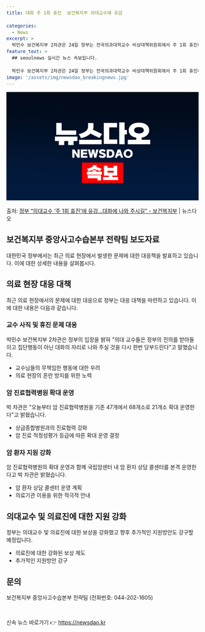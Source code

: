```yaml
---
title: 대화 주 1회 휴진  보건복지부 의대교수에 유감

categories:
  - News
excerpt: >
  박민수 보건복지부 2차관은 24일 정부는 전국의과대학교수 비상대책위원회에서 주 1회 휴진하겠다는 결정을 내리…
feature_text: >
  ## seoulnews 실시간 뉴스 속보입니다.

  박민수 보건복지부 2차관은 24일 정부는 전국의과대학교수 비상대책위원회에서 주 1회 휴진하겠다는 결정을 내리…
image: '/assets/img/newsdao_breakingnews.jpg'
---
```


![뉴스다오 속보](/assets/img/newsdao_breakingnews.jpg)

<p>출처: <a href="https://newsdao.kr/3664" rel="dofollow">정부 “의대교수 ‘주 1회 휴진’에 유감…대화에 나와 주시길”   - 보건복지부</a> | 뉴스다오</p>

<h2 data-ke-size="size26">보건복지부 중앙사고수습본부 전략팀 보도자료</h2>
<p data-ke-size="size16">대한민국 정부에서는 최근 의료 현장에서 발생한 문제에 대한 대응책을 발표하고 있습니다. 이에 대한 상세한 내용을 살펴봅시다.</p>

<h2 data-ke-size="size24">의료 현장 대응 대책</h2>
<p data-ke-size="size16">최근 의료 현장에서의 문제에 대한 대응으로 정부는 대응 대책을 마련하고 있습니다. 이에 대한 내용은 다음과 같습니다.</p>

<h3 data-ke-size="size22">교수 사직 및 휴진 문제 대응</h3>
<p data-ke-size="size16">박민수 보건복지부 2차관은 정부의 입장을 밝혀 "의대 교수들은 정부의 진의를 받아들이고 집단행동이 아닌 대화의 자리로 나와 주실 것을 다시 한번 당부드린다"고 말했습니다.</p>
<ul>
  <li>교수님들의 무책임한 행동에 대한 우려</li>
  <li>의료 현장의 혼란 방지를 위한 노력</li>
</ul>

<h3 data-ke-size="size22">암 진료협력병원 확대 운영</h3>
<p data-ke-size="size16">박 차관은 "오늘부터 암 진료협력병원을 기존 47개에서 68개소로 21개소 확대 운영한다"고 밝혔습니다.</p>
<ul>
  <li>상급종합병원과의 진료협력 강화</li>
  <li>암 진료 적정성평가 등급에 따른 확대 운영 결정</li>
</ul>

<h3 data-ke-size="size22">암 환자 지원 강화</h3>
<p data-ke-size="size16">암 진료협력병원의 확대 운영과 함께 국립암센터 내 암 환자 상담 콜센터를 본격 운영한다고 박 차관은 밝혔습니다.</p>
<ul>
  <li>암 환자 상담 콜센터 운영 계획</li>
  <li>의료기관 이용을 위한 적극적 안내</li>
</ul>

<h2 data-ke-size="size24">의대교수 및 의료진에 대한 지원 강화</h2>
<p data-ke-size="size16">정부는 의대교수 및 의료진에 대한 보상을 강화했고 향후 추가적인 지원방안도 강구할 예정입니다.</p>
<ul>
  <li>의료진에 대한 강화된 보상 제도</li>
  <li>추가적인 지원방안 강구</li>
</ul>

<h2 data-ke-size="size24">문의</h2>
<p data-ke-size="size16">보건복지부 중앙사고수습본부 전략팀 (전화번호: 044-202-1605)</p>

<p data-ke-size="size16">&nbsp;</p> 

신속 뉴스 바로가기 👉 <a href="https://newsdao.kr" rel="dofollow">https://newsdao.kr</a>


